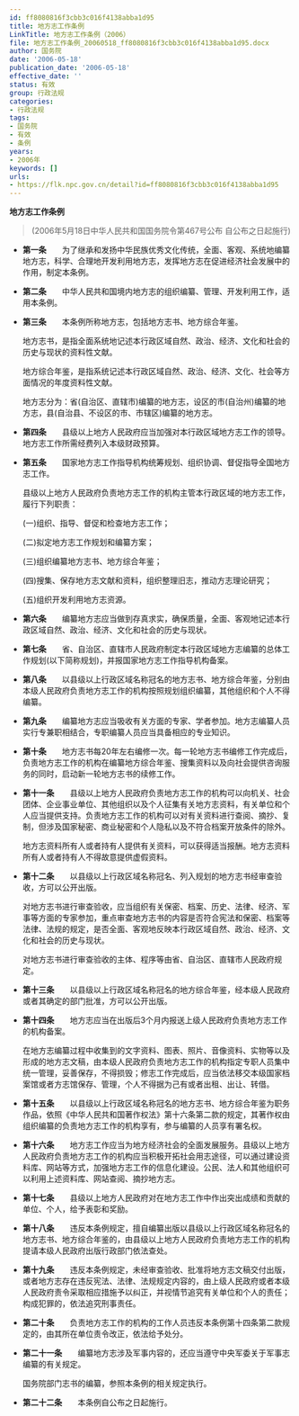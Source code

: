 ```yaml
---
id: ff8080816f3cbb3c016f4138abba1d95
title: 地方志工作条例
LinkTitle: 地方志工作条例（2006）
file: 地方志工作条例_20060518_ff8080816f3cbb3c016f4138abba1d95.docx
author: 国务院
date: '2006-05-18'
publication_date: '2006-05-18'
effective_date: ''
status: 有效
group: 行政法规
categories:
- 行政法规
tags:
- 国务院
- 有效
- 条例
years:
- 2006年
keywords: []
urls:
- https://flk.npc.gov.cn/detail?id=ff8080816f3cbb3c016f4138abba1d95
---
```


**地方志工作条例**

> (2006年5月18日中华人民共和国国务院令第467号公布 自公布之日起施行)

- **第一条**　　为了继承和发扬中华民族优秀文化传统，全面、客观、系统地编纂地方志，科学、合理地开发利用地方志，发挥地方志在促进经济社会发展中的作用，制定本条例。

- **第二条**　　中华人民共和国境内地方志的组织编纂、管理、开发利用工作，适用本条例。

- **第三条**　　本条例所称地方志，包括地方志书、地方综合年鉴。

  地方志书，是指全面系统地记述本行政区域自然、政治、经济、文化和社会的历史与现状的资料性文献。

  地方综合年鉴，是指系统记述本行政区域自然、政治、经济、文化、社会等方面情况的年度资料性文献。

  地方志分为：省(自治区、直辖市)编纂的地方志，设区的市(自治州)编纂的地方志，县(自治县、不设区的市、市辖区)编纂的地方志。

- **第四条**　　县级以上地方人民政府应当加强对本行政区域地方志工作的领导。地方志工作所需经费列入本级财政预算。

- **第五条**　　国家地方志工作指导机构统筹规划、组织协调、督促指导全国地方志工作。

  县级以上地方人民政府负责地方志工作的机构主管本行政区域的地方志工作，履行下列职责：

  (一)组织、指导、督促和检查地方志工作；

  (二)拟定地方志工作规划和编纂方案；

  (三)组织编纂地方志书、地方综合年鉴；

  (四)搜集、保存地方志文献和资料，组织整理旧志，推动方志理论研究；

  (五)组织开发利用地方志资源。

- **第六条**　　编纂地方志应当做到存真求实，确保质量，全面、客观地记述本行政区域自然、政治、经济、文化和社会的历史与现状。

- **第七条**　　省、自治区、直辖市人民政府制定本行政区域地方志编纂的总体工作规划(以下简称规划)，并报国家地方志工作指导机构备案。

- **第八条**　　以县级以上行政区域名称冠名的地方志书、地方综合年鉴，分别由本级人民政府负责地方志工作的机构按照规划组织编纂，其他组织和个人不得编纂。

- **第九条**　　编纂地方志应当吸收有关方面的专家、学者参加。地方志编纂人员实行专兼职相结合，专职编纂人员应当具备相应的专业知识。

- **第十条**　　地方志书每20年左右编修一次。每一轮地方志书编修工作完成后，负责地方志工作的机构在编纂地方综合年鉴、搜集资料以及向社会提供咨询服务的同时，启动新一轮地方志书的续修工作。

- **第十一条**　　县级以上地方人民政府负责地方志工作的机构可以向机关、社会团体、企业事业单位、其他组织以及个人征集有关地方志资料，有关单位和个人应当提供支持。负责地方志工作的机构可以对有关资料进行查阅、摘抄、复制，但涉及国家秘密、商业秘密和个人隐私以及不符合档案开放条件的除外。

  地方志资料所有人或者持有人提供有关资料，可以获得适当报酬。地方志资料所有人或者持有人不得故意提供虚假资料。

- **第十二条**　　以县级以上行政区域名称冠名、列入规划的地方志书经审查验收，方可以公开出版。

  对地方志书进行审查验收，应当组织有关保密、档案、历史、法律、经济、军事等方面的专家参加，重点审查地方志书的内容是否符合宪法和保密、档案等法律、法规的规定，是否全面、客观地反映本行政区域自然、政治、经济、文化和社会的历史与现状。

  对地方志书进行审查验收的主体、程序等由省、自治区、直辖市人民政府规定。

- **第十三条**　　以县级以上行政区域名称冠名的地方综合年鉴，经本级人民政府或者其确定的部门批准，方可以公开出版。

- **第十四条**　　地方志应当在出版后3个月内报送上级人民政府负责地方志工作的机构备案。

  在地方志编纂过程中收集到的文字资料、图表、照片、音像资料、实物等以及形成的地方志文稿，由本级人民政府负责地方志工作的机构指定专职人员集中统一管理，妥善保存，不得损毁；修志工作完成后，应当依法移交本级国家档案馆或者方志馆保存、管理，个人不得据为己有或者出租、出让、转借。

- **第十五条**　　以县级以上行政区域名称冠名的地方志书、地方综合年鉴为职务作品，依照《中华人民共和国著作权法》第十六条第二款的规定，其著作权由组织编纂的负责地方志工作的机构享有，参与编纂的人员享有署名权。

- **第十六条**　　地方志工作应当为地方经济社会的全面发展服务。县级以上地方人民政府负责地方志工作的机构应当积极开拓社会用志途径，可以通过建设资料库、网站等方式，加强地方志工作的信息化建设。公民、法人和其他组织可以利用上述资料库、网站查阅、摘抄地方志。

- **第十七条**　　县级以上地方人民政府对在地方志工作中作出突出成绩和贡献的单位、个人，给予表彰和奖励。

- **第十八条**　　违反本条例规定，擅自编纂出版以县级以上行政区域名称冠名的地方志书、地方综合年鉴的，由县级以上地方人民政府负责地方志工作的机构提请本级人民政府出版行政部门依法查处。

- **第十九条**　　违反本条例规定，未经审查验收、批准将地方志文稿交付出版，或者地方志存在违反宪法、法律、法规规定内容的，由上级人民政府或者本级人民政府责令采取相应措施予以纠正，并视情节追究有关单位和个人的责任；构成犯罪的，依法追究刑事责任。

- **第二十条**　　负责地方志工作的机构的工作人员违反本条例第十四条第二款规定的，由其所在单位责令改正，依法给予处分。

- **第二十一条**　　编纂地方志涉及军事内容的，还应当遵守中央军委关于军事志编纂的有关规定。

  国务院部门志书的编纂，参照本条例的相关规定执行。

- **第二十二条**　　本条例自公布之日起施行。
